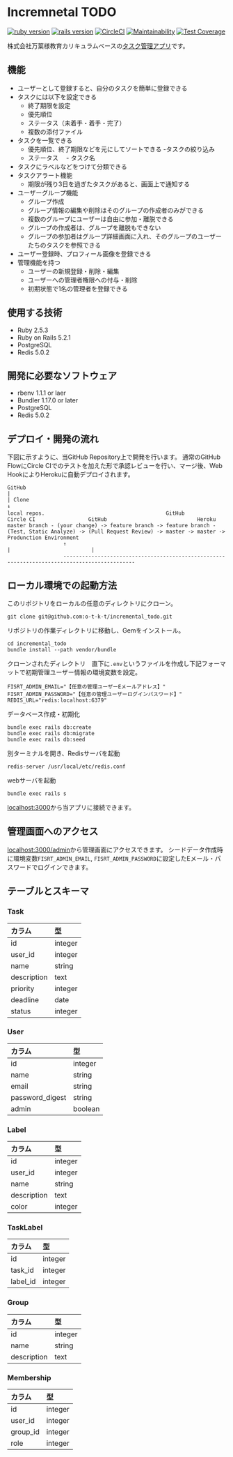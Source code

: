 # Incremnetal TODO

[![ruby version](https://img.shields.io/badge/Ruby-v2.5.3-green.svg)](https://www.ruby-lang.org/ja/)
[![rails version](https://img.shields.io/badge/Rails-v5.2.1-brightgreen.svg)](http://rubyonrails.org/)
[![CircleCI](https://circleci.com/gh/o-t-k-t/incremental_todo.svg?style=svg)](https://circleci.com/gh/o-t-k-t/incremental_todo)
[![Maintainability](https://api.codeclimate.com/v1/badges/5105da6d038478844821/maintainability)](https://codeclimate.com/github/o-t-k-t/incremental_todo/maintainability)
[![Test Coverage](https://api.codeclimate.com/v1/badges/5105da6d038478844821/test_coverage)](https://codeclimate.com/github/o-t-k-t/incremental_todo/test_coverage)

株式会社万葉様教育カリキュラムベースの[タスク管理アプリ](https://incremental-todo.herokuapp.com/)です。

## 機能

- ユーザーとして登録すると、自分のタスクを簡単に登録できる
- タスクには以下を設定できる
  - 終了期限を設定
  - 優先順位
  - ステータス（未着手・着手・完了）
  - 複数の添付ファイル
- タスクを一覧できる
  - 優先順位、終了期限などを元にしてソートできる
-タスクの絞り込み
  - ステータス
　- タスク名
- タスクにラベルなどをつけて分類できる
- タスクアラート機能
  - 期限が残り3日を過ぎたタスクがあると、画面上で通知する
- ユーザーグループ機能
  - グループ作成
  - グループ情報の編集や削除はそのグループの作成者のみができる
  - 複数のグループにユーザーは自由に参加・離脱できる
  - グループの作成者は、グループを離脱もできない
  - グループの参加者はグループ詳細画面に入れ、そのグループのユーザーたちのタスクを参照できる
- ユーザー登録時、プロフィール画像を登録できる
- 管理機能を持つ
  - ユーザーの新規登録・削除・編集
  - ユーザーへの管理者権限への付与・削除
  - 初期状態で1名の管理者を登録できる

## 使用する技術

- Ruby 2.5.3
- Ruby on Rails 5.2.1
- PostgreSQL
- Redis 5.0.2

## 開発に必要なソフトウェア

- rbenv 1.1.1 or laer
- Bundler 1.17.0 or later
- PostgreSQL
- Redis 5.0.2

## デプロイ・開発の流れ

下図に示すように、当GitHub Repository上で開発を行います。
通常のGitHub FlowにCircle CIでのテストを加えた形で承認レビューを行い、マージ後、Web HookによりHerokuに自動デプロイされます。

```
GitHub
|
| Clone
↓
local repos.                    　　　　　　         GitHub           Circle CI                 GitHub                             Heroku
master branch - (your change) -> feature branch -> feature branch - (Test, Static Analyze) -> (Pull Request Review) -> master -> master -> Produnction Environment
                  ↑                                                                 |                          |
                  ---------------------------------------------------------------------------------------------
```

## ローカル環境での起動方法
このリポジトリをローカルの任意のディレクトリにクローン。

```
git clone git@github.com:o-t-k-t/incremental_todo.git
```

リポジトリの作業ディレクトリに移動し、Gemをインストール。

```
cd incremental_todo
bundle install --path vendor/bundle
```

クローンされたディレクトリ　直下に`.env`というファイルを作成し下記フォーマットで初期管理ユーザー情報の環境変数を設定。

```
FISRT_ADMIN_EMAIL="【任意の管理ユーザーEメールアドレス】"
FISRT_ADMIN_PASSWORD="【任意の管理ユーザーログインパスワード】"
REDIS_URL="redis:localhost:6379"
```

データベース作成・初期化

```
bundle exec rails db:create
bundle exec rails db:migrate
bundle exec rails db:seed
```

別ターミナルを開き、Redisサーバを起動

```
redis-server /usr/local/etc/redis.conf
```

webサーバを起動

```
bundle exec rails s
```

[localhost:3000](http://localhost:3000)から当アプリに接続できます。

## 管理画面へのアクセス

[localhost:3000/admin](http://localhost:3000/admin)から管理画面にアクセスできます。
シードデータ作成時に環境変数`FISRT_ADMIN_EMAIL`,
`FISRT_ADMIN_PASSWORD`に設定したEメール・パスワードでログインできます。

## テーブルとスキーマ

### Task

|カラム|型|
|:--|:--|
|id|integer|
|user_id|integer|
|name|string|
|description|text|
|priority|integer|
|deadline|date|
|status|integer|

### User

|カラム|型|
|:--|:--|
|id|integer|
|name|string|
|email|string|
|password_digest|string|
|admin|boolean|

### Label

|カラム|型|
|:--|:--|
|id|integer|
|user_id|integer|
|name|string|
|description|text|
|color|integer|

### TaskLabel

|カラム|型|
|:--|:--|
|id|integer|
|task_id|integer|
|label_id|integer|

### Group

|カラム|型|
|:--|:--|
|id|integer|
|name|string|
|description|text|

### Membership

|カラム|型|
|:--|:--|
|id|integer|
|user_id|integer|
|group_id|integer|
|role|integer|
